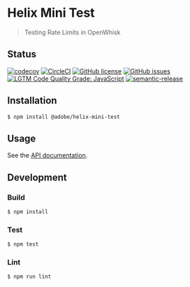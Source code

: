 # Helix Mini Test

> Testing Rate Limits in OpenWhisk

## Status
[![codecov](https://img.shields.io/codecov/c/github/trieloff/helix-mini-test.svg)](https://codecov.io/gh/trieloff/helix-mini-test)
[![CircleCI](https://img.shields.io/circleci/project/github/trieloff/helix-mini-test.svg)](https://circleci.com/gh/trieloff/helix-mini-test)
[![GitHub license](https://img.shields.io/github/license/trieloff/helix-mini-test.svg)](https://github.com/trieloff/helix-mini-test/blob/master/LICENSE.txt)
[![GitHub issues](https://img.shields.io/github/issues/trieloff/helix-mini-test.svg)](https://github.com/trieloff/helix-mini-test/issues)
[![LGTM Code Quality Grade: JavaScript](https://img.shields.io/lgtm/grade/javascript/g/trieloff/helix-mini-test.svg?logo=lgtm&logoWidth=18)](https://lgtm.com/projects/g/trieloff/helix-mini-test)
[![semantic-release](https://img.shields.io/badge/%20%20%F0%9F%93%A6%F0%9F%9A%80-semantic--release-e10079.svg)](https://github.com/semantic-release/semantic-release)

## Installation

```bash
$ npm install @adobe/helix-mini-test
```

## Usage

See the [API documentation](docs/API.md).

## Development

### Build

```bash
$ npm install
```

### Test

```bash
$ npm test
```

### Lint

```bash
$ npm run lint
```
